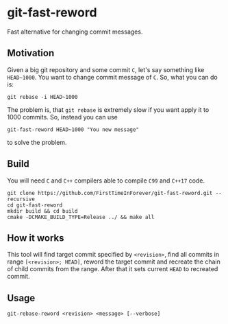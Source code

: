 # git-fast-reword

Fast alternative for changing commit messages.

## Motivation

Given a big git repository and some commit `C`, let's say something like `HEAD~1000`.
You want to change commit message of `C`. So, what you can do is:

```
git rebase -i HEAD~1000
```

The problem is, that `git rebase` is extremely slow if you want apply it to 1000 commits.
So, instead you can use 
```
git-fast-reword HEAD~1000 "You new message"
```
to solve the problem.

## Build

You will need `C` and `C++` compilers able to compile `C99` and `C++17` code.

```
git clone https://github.com/FirstTimeInForever/git-fast-reword.git --recursive
cd git-fast-reword
mkdir build && cd build
cmake -DCMAKE_BUILD_TYPE=Release ../ && make all
```


## How it works

This tool will find target commit specified by `<revision>`, find all commits in range `[<revision>; HEAD]`, reword the target commit and recreate the chain of child commits from the range.
After that it sets current `HEAD` to recreated commit.

## Usage

```
git-rebase-reword <revision> <message> [--verbose]
```
